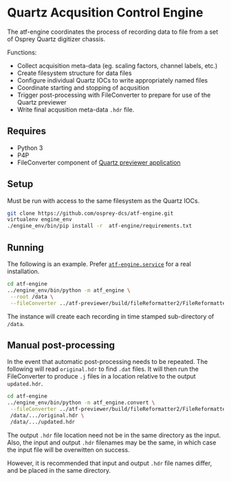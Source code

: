 # Quartz Acqusition Control Engine

The atf-engine coordinates the process of recording data
to file from a set of Osprey Quartz digitizer chassis.

Functions:

- Collect acquisition meta-data (eg. scaling factors, channel labels, etc.)
- Create filesystem structure for data files
- Configure individual Quartz IOCs to write appropriately named files
- Coordinate starting and stopping of acqusition
- Trigger post-processing with FileConverter to prepare for use of the Quartz previewer
- Write final acqusition meta-data `.hdr` file.

## Requires

- Python 3
- P4P
- FileConverter component of [Quartz previewer application](https://github.com/osprey-dcs/atf-previewer)

## Setup

Must be run with access to the same filesystem as the Quartz IOCs.

```sh
git clone https://github.com/osprey-dcs/atf-engine.git
virtualenv engine_env
./engine_env/bin/pip install -r  atf-engine/requirements.txt
```

## Running

The following is an example.
Prefer [`atf-engine.service`](atf-engine.service) for a real installation.

```sh
cd atf-engine
../engine_env/bin/python -m atf_engine \
 --root /data \
 --fileConverter ../atf-previewer/build/fileReformatter2/FileReformatter2
```

The instance will create each recording in time stamped sub-directory of `/data`.

## Manual post-processing

In the event that automatic post-processing needs to be repeated.
The following will read `original.hdr` to find `.dat` files.
It will then run the FileConverter to produce `.j` files in a location
relative to the output `updated.hdr`.

```sh
cd atf-engine
../engine_env/bin/python -m atf_engine.convert \
 --fileConverter ../atf-previewer/build/fileReformatter2/FileReformatter2 \
 /data/.../original.hdr \
 /data/.../updated.hdr
```

The output `.hdr` file location need not be in the same directory as the input.
Also, the input and output `.hdr` filenames may be the same, in which case
the input file will be overwitten on success.

However, it is recommended that input and output `.hdr` file names differ,
and be placed in the same directory.
